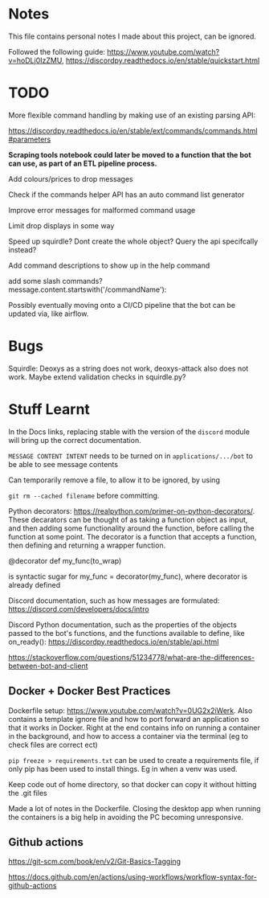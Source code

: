 # Notes

This file contains personal notes I made about this project, can be ignored.

Followed the following guide: https://www.youtube.com/watch?v=hoDLj0IzZMU, https://discordpy.readthedocs.io/en/stable/quickstart.html

# TODO

More flexible command handling by making use of an existing parsing API:

https://discordpy.readthedocs.io/en/stable/ext/commands/commands.html#parameters

**Scraping tools notebook could later be moved to a function that the bot can use, as part of an ETL pipeline process.**

Add colours/prices to drop messages

Check if the commands helper API has an auto command list generator

Improve error messages for malformed command usage

Limit drop displays in some way

Speed up squirdle? Dont create the whole object? Query the api specifcally instead?

Add command descriptions to show up in the help command

add some slash commands? message.content.startswith('/commandName'):

Possibly eventually moving onto a CI/CD pipeline that the bot can be updated via, like airflow.

# Bugs

Squirdle: Deoxys as a string does not work, deoxys-attack also does not work. Maybe extend validation checks in squirdle.py?

# Stuff Learnt

In the Docs links, replacing stable with the version of the `discord` module will bring up the correct documentation.

`MESSAGE CONTENT INTENT` needs to be turned on in `applications/.../bot` to be able to see message contents

Can temporarily remove a file, to allow it to be ignored, by using

`git rm --cached filename` before committing.

Python decorators: https://realpython.com/primer-on-python-decorators/. These decarators can be thought of as taking a function object as input, and then adding some functionality around the function, before calling the function at some point. The decorator is a function that accepts a function, then defining and returning a wrapper function.

@decorator
def my_func(to_wrap)

is syntactic sugar for my_func = decorator(my_func), where decorator is already defined

Discord documentation, such as how messages are formulated: https://discord.com/developers/docs/intro

Discord Python documentation, such as the properties of the objects passed to the bot's functions, and the functions available to define, like on_ready(): https://discordpy.readthedocs.io/en/stable/api.html

https://stackoverflow.com/questions/51234778/what-are-the-differences-between-bot-and-client

## Docker + Docker Best Practices

Dockerfile setup: https://www.youtube.com/watch?v=0UG2x2iWerk. Also contains a template ignore file and how to port forward an application so that it works in Docker. Right at the end contains info on running a container in the background, and how to access a container via the terminal (eg to check files are correct ect)

`pip freeze > requirements.txt` can be used to create a requirements file, if only pip has been used to install things. Eg in when a venv was used.

Keep code out of home directory, so that docker can copy it without hitting the .git files

Made a lot of notes in the Dockerfile. Closing the desktop app when running the containers is a big help in avoiding the PC becoming unresponsive.

## Github actions

https://git-scm.com/book/en/v2/Git-Basics-Tagging

https://docs.github.com/en/actions/using-workflows/workflow-syntax-for-github-actions